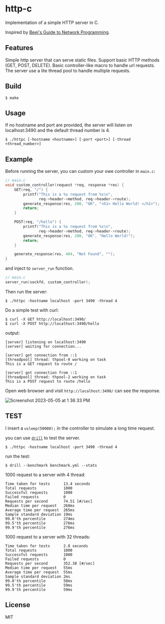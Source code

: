 # http-c

Implementation of a simple HTTP server in C.

Inspired by [Beej's Guide to Network Programming](https://beej.us/guide/bgnet/).

## Features

Simple http server that can serve static files. Support basic HTTP methods (GET, POST, DELETE). Basic controller-like macro to handle url requests. The server use a lite thread pool to handle multiple requests.

## Build

```
$ make
```

## Usage

If no hostname and port are provided, the server will listen on localhost:3490 and the default thread number is 4.

```
$ ./httpc [-hostname <hostname>] [-port <port>] [-thread <thread_number>]
```

## Example

Before running the server, you can custom your owe controller in `main.c`:

```c
// main.c
void custom_controller(request *req, response *res) {
    GET(req, "/") {
        printf("This is a %s request from %s\n",
               req->header->method, req->header->route);
        generate_response(res, 200, "OK", "<h1> Hello World! </h1>");
        return;
    }

    POST(req, "/hello") {
        printf("This is a %s request from %s\n",
               req->header->method, req->header->route);
        generate_response(res, 200, "OK", "Hello World!");
        return;
    }

    generate_response(res, 404, "Not Found", "");
}
```

and inject to `server_run` function.

```c
// main.c
server_run(sockfd, custom_controller);
```

Then run the server:

```
$ ./httpc -hostname localhost -port 3490 -thread 4
```

Do a simple test with curl:

```
$ curl -X GET http://localhost:3490/
$ curl -X POST http://localhost:3490/hello
```

output:

```
[server] listening on localhost:3490
[server] waiting for connection...

[server] got connection from ::1
[threadpool] thread: thpool-0 working on task
This is a GET request to route /

[server] got connection from ::1
[threadpool] thread: thpool-2 working on task
This is a POST request to route /hello
```

Open web browser and visit `http://localhost:3490/` can see the response.

![Screenshot 2023-05-05 at 1 36 33 PM](https://user-images.githubusercontent.com/24312717/236564197-76c74a3e-6ae4-460c-b358-d2e204b1171e.png)


## TEST

I insert a `usleep(50000);` in the controller to simulate a long time request.

you can use [`drill`](https://github.com/fcsonline/drill) to  test the server.

```
$ ./httpc -hostname localhost -port 3490 -thread 4
```

run the test:

```
$ drill --benchmark benchmark.yml --stats
```

1000 request to a server with  4 thread:

```
Time taken for tests      13.4 seconds
Total requests            1000
Successful requests       1000
Failed requests           0
Requests per second       74.51 [#/sec]
Median time per request   268ms
Average time per request  265ms
Sample standard deviation 19ms
99.0'th percentile        274ms
99.5'th percentile        276ms
99.9'th percentile        276ms
```

1000 request to a server with 32 threads:

```
Time taken for tests      2.8 seconds
Total requests            1000
Successful requests       1000
Failed requests           0
Requests per second       352.38 [#/sec]
Median time per request   55ms
Average time per request  55ms
Sample standard deviation 2ms
99.0'th percentile        58ms
99.5'th percentile        59ms
99.9'th percentile        59ms
```

## License

MIT

